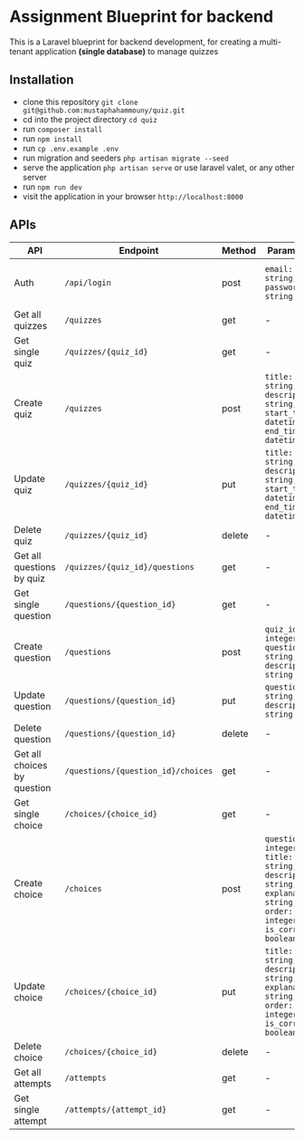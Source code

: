 # Assignment Blueprint for backend

This is a Laravel blueprint for backend development, for creating a multi-tenant application **(single database)** to manage quizzes

## Installation

-   clone this repository `git clone git@github.com:mustaphahammouny/quiz.git`
-   cd into the project directory `cd quiz`
-   run `composer install`
-   run `npm install`
-   run `cp .env.example .env`
-   run migration and seeders `php artisan migrate --seed`
-   serve the application `php artisan serve` or use laravel valet, or any other server
-   run `npm run dev`
-   visit the application in your browser `http://localhost:8000`

## APIs

| **API**                     | **Endpoint**                       | **Method** | **Parameters**                                                                                                       | **Response**                   |
| --------------------------- | ---------------------------------- | ---------- | -------------------------------------------------------------------------------------------------------------------- | ------------------------------ |
| Auth                        | `/api/login`                       | post       | `email: string, password: string`                                                                                    | Token for accessing other APIs |
| Get all quizzes             | `/quizzes`                         | get        | -                                                                                                                    | List of quizzes                |
| Get single quiz             | `/quizzes/{quiz_id}`               | get        | -                                                                                                                    | Quiz object                    |
| Create quiz                 | `/quizzes`                         | post       | `title: string, description: string, start_time: datetime, end_time: datetime`                                       | Quiz object                    |
| Update quiz                 | `/quizzes/{quiz_id}`               | put        | `title: string, description: string, start_time: datetime, end_time: datetime`                                       | Quiz object                 |
| Delete quiz                 | `/quizzes/{quiz_id}`               | delete     | -                                                                                                                    | Quiz object                    |
| Get all questions by quiz   | `/quizzes/{quiz_id}/questions`     | get        | -                                                                                                                    | List of questions              |
| Get single question         | `/questions/{question_id}`         | get        | -                                                                                                                    | Question object             |
| Create question             | `/questions`                       | post       | `quiz_id: integer, question: string, description: string`                                                            | Question object                |
| Update question             | `/questions/{question_id}`         | put        | `question: string, description: string`                                                                              | Question object                |
| Delete question             | `/questions/{question_id}`         | delete     | -                                                                                                                    | Question object                |
| Get all choices by question | `/questions/{question_id}/choices` | get        | -                                                                                                                    | List of choices                |
| Get single choice           | `/choices/{choice_id}`             | get        | -                                                                                                                    | Choice object                  |
| Create choice               | `/choices`                         | post       | `question_id: integer, title: string, description: string, explanation: string, order: integer, is_correct: boolean` | Choice object                  |
| Update choice               | `/choices/{choice_id}`             | put        | `title: string, description: string, explanation: string, order: integer, is_correct: boolean`                       | Choice object                  |
| Delete choice               | `/choices/{choice_id}`             | delete     | -                                                                                                                    | Choice object                  |
| Get all attempts            | `/attempts`                        | get        | -                                                                                                                    | List of attempts               |
| Get single attempt          | `/attempts/{attempt_id}`           | get        | -                                                                                                                    | Attempt object                 |
